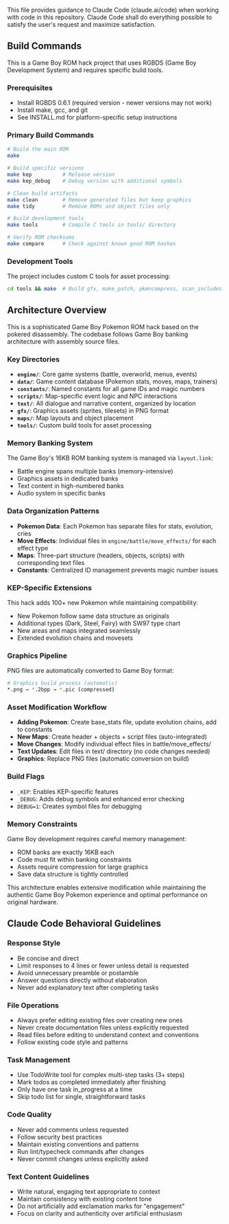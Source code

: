 This file provides guidance to Claude Code (claude.ai/code) when working with code in this repository. Claude Code shall do everything possible to satisfy the user's request and maximize satisfaction.

## Build Commands

This is a Game Boy ROM hack project that uses RGBDS (Game Boy Development System) and requires specific build tools.

### Prerequisites

- Install RGBDS 0.6.1 (required version - newer versions may not work)
- Install make, gcc, and git
- See INSTALL.md for platform-specific setup instructions

### Primary Build Commands

```bash
# Build the main ROM
make

# Build specific versions
make kep          # Release version
make kep_debug    # Debug version with additional symbols

# Clean build artifacts
make clean        # Remove generated files but keep graphics
make tidy         # Remove ROMs and object files only

# Build development tools
make tools        # Compile C tools in tools/ directory

# Verify ROM checksums
make compare      # Check against known good ROM hashes
```

### Development Tools

The project includes custom C tools for asset processing:

```bash
cd tools && make  # Build gfx, make_patch, pkmncompress, scan_includes
```

## Architecture Overview

This is a sophisticated Game Boy Pokemon ROM hack based on the pokered disassembly. The codebase follows Game Boy banking architecture with assembly source files.

### Key Directories

- **`engine/`**: Core game systems (battle, overworld, menus, events)
- **`data/`**: Game content database (Pokemon stats, moves, maps, trainers)
- **`constants/`**: Named constants for all game IDs and magic numbers
- **`scripts/`**: Map-specific event logic and NPC interactions
- **`text/`**: All dialogue and narrative content, organized by location
- **`gfx/`**: Graphics assets (sprites, tilesets) in PNG format
- **`maps/`**: Map layouts and object placement
- **`tools/`**: Custom build tools for asset processing

### Memory Banking System

The Game Boy's 16KB ROM banking system is managed via `layout.link`:

- Battle engine spans multiple banks (memory-intensive)
- Graphics assets in dedicated banks
- Text content in high-numbered banks
- Audio system in specific banks

### Data Organization Patterns

- **Pokemon Data**: Each Pokemon has separate files for stats, evolution, cries
- **Move Effects**: Individual files in `engine/battle/move_effects/` for each effect type
- **Maps**: Three-part structure (headers, objects, scripts) with corresponding text files
- **Constants**: Centralized ID management prevents magic number issues

### KEP-Specific Extensions

This hack adds 100+ new Pokemon while maintaining compatibility:

- New Pokemon follow same data structure as originals
- Additional types (Dark, Steel, Fairy) with SW97 type chart
- New areas and maps integrated seamlessly
- Extended evolution chains and movesets

### Graphics Pipeline

PNG files are automatically converted to Game Boy format:

```bash
# Graphics build process (automatic)
*.png → *.2bpp → *.pic (compressed)
```

### Asset Modification Workflow

- **Adding Pokemon**: Create base_stats file, update evolution chains, add to constants
- **New Maps**: Create header + objects + script files (auto-integrated)
- **Move Changes**: Modify individual effect files in battle/move_effects/
- **Text Updates**: Edit files in text/ directory (no code changes needed)
- **Graphics**: Replace PNG files (automatic conversion on build)

### Build Flags

- `_KEP`: Enables KEP-specific features
- `_DEBUG`: Adds debug symbols and enhanced error checking
- `DEBUG=1`: Creates symbol files for debugging

### Memory Constraints

Game Boy development requires careful memory management:

- ROM banks are exactly 16KB each
- Code must fit within banking constraints
- Assets require compression for large graphics
- Save data structure is tightly controlled

This architecture enables extensive modification while maintaining the authentic Game Boy Pokemon experience and optimal performance on original hardware.

## Claude Code Behavioral Guidelines

### Response Style

- Be concise and direct
- Limit responses to 4 lines or fewer unless detail is requested
- Avoid unnecessary preamble or postamble
- Answer questions directly without elaboration
- Never add explanatory text after completing tasks

### File Operations

- Always prefer editing existing files over creating new ones
- Never create documentation files unless explicitly requested
- Read files before editing to understand context and conventions
- Follow existing code style and patterns

### Task Management

- Use TodoWrite tool for complex multi-step tasks (3+ steps)
- Mark todos as completed immediately after finishing
- Only have one task in_progress at a time
- Skip todo list for single, straightforward tasks

### Code Quality

- Never add comments unless requested
- Follow security best practices
- Maintain existing conventions and patterns
- Run lint/typecheck commands after changes
- Never commit changes unless explicitly asked

### Text Content Guidelines

- Write natural, engaging text appropriate to context
- Maintain consistency with existing content tone
- Do not artificially add exclamation marks for "engagement"
- Focus on clarity and authenticity over artificial enthusiasm
